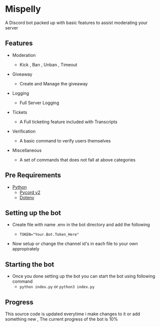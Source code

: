 Mispelly
========

A Discord bot packed up with basic features to assist moderating your server

Features 
-------
 - Moderation    
     - Kick , Ban , Unban , Timeout
     
 - Giveaway      
     - Create and Manage the giveaway
     
 - Logging       
     - Full Server Logging
     
 - Tickets       
     - A Full ticketing feature included with Transcripts
     
 - Verification  
     - A basic command to verify users themselves
     
 - Miscellaneous 
     - A set of commands that does not fall at above categories
 
 Pre Requirements 
 -------
 - [Python](https://www.python.org/)
   - [Pycord v2](https://github.com/Pycord-Development/pycord)
   - [Dotenv](https://pypi.org/project/python-dotenv/)
 
 Setting up the bot
 -------
 - Create file with name .env in the bot directory and add the following 
      - `TOKEN="Your.Bot.Token_Here"`
 
 - Now setup or change the channel id's in each file to your own appropirately
 
Starting the bot
---------------- 
- Once you done setting up the bot you can start the bot using following command
   - `python index.py` or `python3 index.py`

Progress
---------------
This source code is updated everytime i make changes to it or add something new , The current progress of the bot is 10%
